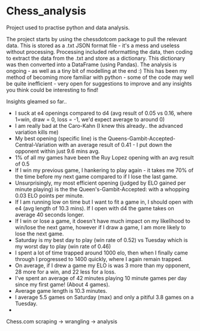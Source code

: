 # Chess_analysis
Project used to practise python and data analysis. 

The project starts by using the chessdotcom package to pull the relevant data. This is stored as a .txt JSON format file - it's a mess and useless without processing. Processing included reformatting the data, then coding to extract the data from the .txt and store as a dictionary. This dictionary was then converted into a DataFrame (using Pandas). The analysis is ongoing - as well as a tiny bit of modelling at the end :) This has been my method of becoming more familiar with python - some of the code may well be quite inefficient - very open for suggestions to improve and any insights you think could be interesting to find!




Insights gleamed so far..
- I suck at e4 openings compared to d4 (avg result of 0.05 vs 0.16, where 1=win, draw = 0, loss = -1, we'd expect average to around 0)
- I am really bad at the Caro-Kahn (I knew this already.. the advanced variation kills me)
- My best opening (specific line) is the Queens-Gambit-Accepted-Central-Variation with an average result of 0.41 - I put down the opponent within just 9.6 mins avg.
- 1% of all my games have been the Ruy Lopez opening with an avg result of 0.5
- If I win my previous game, I hankering to play again - it takes me 70% of the time before my next game compared to if I lose the last game.
- Unsurprisingly, my most efficient opening (judged by ELO gained per minute playing) is the the Queen's-Gambit-Accepted: with a whopping 0.03 ELO points per minute.
- If I am running low on time but I want to fit a game in, I should open with e4 (avg length of 10.3 mins). If I open with d4 the game takes on average 40 seconds longer.
- If I win or lose a game, it doesn't have much impact on my likelihood to win/lose the next game, however if I draw a game, I am more likely to lose the next game.
- Saturday is my best day to play (win rate of 0.52) vs Tuesday which is my worst day to play (win rate of 0.46)
- I spent a lot of time trapped around 1000 elo, then when I finally came through I progressed to 1400 quickly, where I again remain trapped.
- On average, if I drew a game my ELO is was 3 more than my opponent, 28 more for a win, and 22 less for a loss.
- I've spent an average of 42 minutes playing 10 minute games per day since my first game! (About 4 games).
- Average game length is 10.3 minutes.
- I average 5.5 games on Saturday (max) and only a pitiful 3.8 games on a Tuesday.
- 

Chess.com scraping -> wrangling -> analysis
